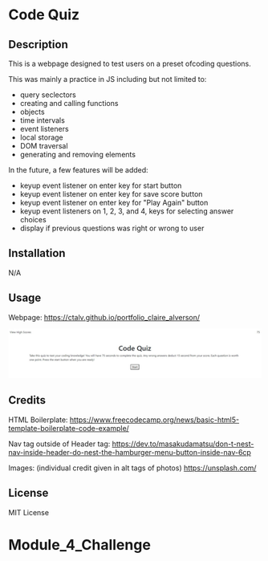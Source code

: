 # Code Quiz

## Description

This is a webpage designed to test users on a preset ofcoding questions.

This was mainly a practice in JS including but not limited to:
- query seclectors
- creating and calling functions
- objects
- time intervals
- event listeners
- local storage
- DOM traversal
- generating and removing elements


In the future, a few features will be added:
- keyup event listener on enter key for start button
- keyup event listener on enter key for save score button
- keyup event listener on enter key for "Play Again" button
- keyup event listeners on 1, 2, 3, and 4, keys for selecting answer choices
- display if previous questions was right or wrong to user


## Installation

N/A

## Usage

Webpage: https://ctalv.github.io/portfolio_claire_alverson/

![Portfolio Screenshot](assets/images/screenshot.jpeg)

## Credits

HTML Boilerplate: https://www.freecodecamp.org/news/basic-html5-template-boilerplate-code-example/

Nav tag outside of Header tag: https://dev.to/masakudamatsu/don-t-nest-nav-inside-header-do-nest-the-hamburger-menu-button-inside-nav-6cp 

Images: (individual credit given in alt tags of photos) https://unsplash.com/ 

## License

MIT License

# Module_4_Challenge


